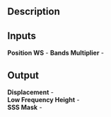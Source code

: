## Description

## Inputs
**Position WS** - 
**Bands Multiplier** - 

## Output
**Displacement** -  
**Low Frequency Height** -  
**SSS Mask** -  